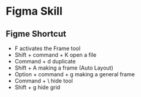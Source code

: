 # Figma Skill
## Figme Shortcut
- F activates the Frame tool
- Shift + command + K open a file
- Command + d duplicate
- Shift + A making a frame (Auto Layout)
- Option + command + g making a general frame
- Command  + \ hide tool
- Shift + g hide grid
